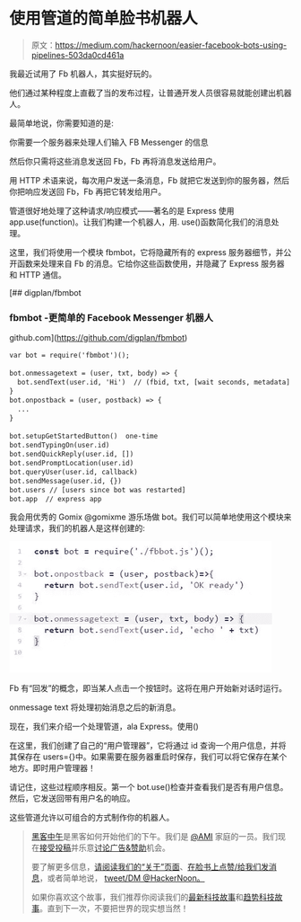 # 使用管道的简单脸书机器人

> 原文：<https://medium.com/hackernoon/easier-facebook-bots-using-pipelines-503da0cd461a>

我最近试用了 Fb 机器人，其实挺好玩的。

他们通过某种程度上直截了当的发布过程，让普通开发人员很容易就能创建出机器人。

最简单地说，你需要知道的是:

你需要一个服务器来处理人们输入 FB Messenger 的信息

然后你只需将这些消息发送回 Fb，Fb 再将消息发送给用户。

用 HTTP 术语来说，每次用户发送一条消息，Fb 就把它发送到你的服务器，然后你把响应发送回 Fb，Fb 再把它转发给用户。

管道很好地处理了这种请求/响应模式——著名的是 Express 使用 app.use(function)。让我们构建一个机器人，用. use()函数简化我们的消息处理。

这里，我们将使用一个模块 fbmbot，它将隐藏所有的 express 服务器细节，并公开函数来处理来自 Fb 的消息。它给你这些函数使用，并隐藏了 Express 服务器和 HTTP 通信。

[](https://github.com/digplan/fbmbot) [## digplan/fbmbot

### fbmbot -更简单的 Facebook Messenger 机器人

github.com](https://github.com/digplan/fbmbot) 

```
var bot = require('fbmbot')();

bot.onmessagetext = (user, txt, body) => {
  bot.sendText(user.id, 'Hi')  // (fbid, txt, [wait seconds, metadata]
}
bot.onpostback = (user, postback) => {
  ...
}

bot.setupGetStartedButton()  one-time
bot.sendTypingOn(user.id)
bot.sendQuickReply(user.id, [])
bot.sendPromptLocation(user.id)
bot.queryUser(user.id, callback)
bot.sendMessage(user.id, {})
bot.users // [users since bot was restarted]
bot.app  // express app
```

我会用优秀的 Gomix @gomixme 游乐场做 bot。我们可以简单地使用这个模块来处理请求，我们的机器人是这样创建的:

![](img/e87e957475df306753b8b8eec5ef64bb.png)

Fb 有“回发”的概念，即当某人点击一个按钮时。这将在用户开始新对话时运行。

onmessage text 将处理初始消息之后的新消息。

现在，我们来介绍一个处理管道，ala Express。使用()

在这里，我们创建了自己的“用户管理器”，它将通过 id 查询一个用户信息，并将其保存在 users={}中。如果需要在服务器重启时保存，我们可以将它保存在某个地方。即时用户管理器！

请记住，这些过程顺序相反。第一个 bot.use()检查并查看我们是否有用户信息。然后，它发送回带有用户名的响应。

这些管道允许以可组合的方式制作你的机器人。

> [黑客中午](http://bit.ly/Hackernoon)是黑客如何开始他们的下午。我们是 [@AMI](http://bit.ly/atAMIatAMI) 家庭的一员。我们现在[接受投稿](http://bit.ly/hackernoonsubmission)并乐意[讨论广告&赞助](mailto:partners@amipublications.com)机会。
> 
> 要了解更多信息，[请阅读我们的“关于”页面](https://goo.gl/4ofytp)、[在脸书上点赞/给我们发消息](http://bit.ly/HackernoonFB)，或者简单地说， [tweet/DM @HackerNoon。](https://goo.gl/k7XYbx)
> 
> 如果你喜欢这个故事，我们推荐你阅读我们的[最新科技故事](http://bit.ly/hackernoonlatestt)和[趋势科技故事](https://hackernoon.com/trending)。直到下一次，不要把世界的现实想当然！